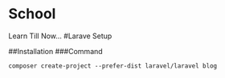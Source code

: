 # School
Learn Till Now...
#Larave Setup

##Installation
###Command
```
composer create-project --prefer-dist laravel/laravel blog
```


